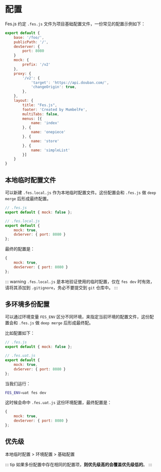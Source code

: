 # 配置

Fes.js 约定 `.fes.js` 文件为项目基础配置文件，一份常见的配置示例如下：

```js
export default {
    base: '/foo/',
    publicPath: '/',
    devServer: {
        port: 8080
    }
    mock: {
        prefix: '/v2'
    },
    proxy: {
        '/v2': {
            'target': 'https://api.douban.com/',
            'changeOrigin': true, 
        },
    },
    layout: {
        title: "Fes.js",
        footer: 'Created by MumbelFe',
        multiTabs: false,
        menus: [{
            name: 'index'
        }, {
            name: 'onepiece'
        }, {
            name: 'store'
        }, {
            name: 'simpleList'
        }]
    }
}
```

## 本地临时配置文件
可以新建 `.fes.local.js` 作为本地临时配置文件。这份配置会和 `.fes.js` 做 `deep merge` 后形成最终配置。
```js
// .fes.js
export default { mock: false };

// .fes.local.js
export default { 
    mock: true,
    dvServer: { port: 8080 }
};
```
最终的配置是：
```js
{ 
    mock: true,
    devServer: { port: 8080 }
};
```
::: warning
`.fes.local.js` 是本地验证使用的临时配置，仅在 `fes dev` 时有效，请将其添加到 `.gitignore`，务必不要提交到 `git` 仓库中。
:::

## 多环境多份配置
可以通过环境变量 `FES_ENV` 区分不同环境，来指定当前环境的配置文件，这份配置会和 `.fes.js` 做 `deep merge` 后形成最终配。

比如配置如下：
```js
// .fes.js
export default { mock: false };

// .fes.uat.js
export default { 
    mock: true,
    dvServer: { port: 8080 }
};
```
当我们运行：
```bash
FES_ENV=uat fes dev
```
这时候会命中 `.fes.uat.js` 这份环境配置，最终配置是：
```js
{ 
    mock: true,
    devServer: { port: 8080 }
};
```

## 优先级

本地临时配置  >  环境配置  >  基础配置

::: tip
如果多份配置中存在相同的配置项，**则优先级高的会覆盖优先级低的**。
::: 
